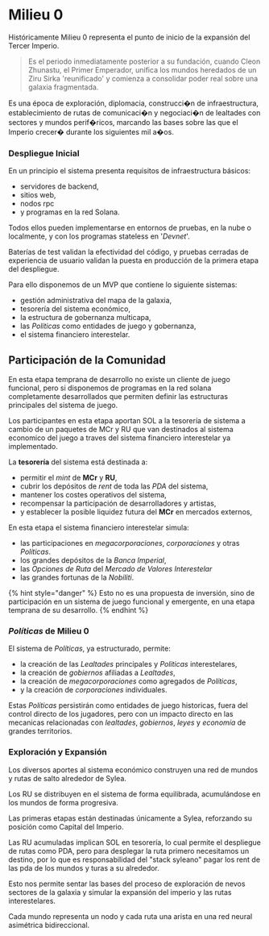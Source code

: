 # Milieu 0

Históricamente Milieu 0 representa el punto de inicio de la expansión del Tercer Imperio.

> Es el periodo inmediatamente posterior a su fundación, cuando Cleon Zhunastu, el Primer Emperador, unifica los mundos heredados de un Ziru Sirka 'reunificado' y comienza a consolidar poder real sobre una galaxia fragmentada.

Es una época de exploración, diplomacia, construcci�n de infraestructura, establecimiento de rutas de comunicaci�n y negociaci�n de lealtades con sectores y mundos perif�ricos, marcando las bases sobre las que el Imperio crecer� durante los siguientes mil a�os.

### Despliegue Inicial

En un principio el sistema presenta requisitos de infraestructura básicos:

* servidores de backend,
* sitios web,
* nodos rpc
* y programas en la red Solana.

Todos ellos pueden implementarse en entornos de pruebas, en la nube o localmente, y con los programas stateless en '_Devnet_'.

Baterías de test validan la efectividad del código, y pruebas cerradas de experiencia de usuario validan la puesta en producción de la primera etapa del despliegue.

Para ello disponemos de un MVP que contiene lo siguiente sistemas:

* gestión administrativa del mapa de la galaxia,
* tesorería del sistema económico,
* la estructura de gobernanza multicapa,
* las _Políticas_ como entidades de juego y gobernanza,
* el sistema financiero interestelar.

## Participación de la Comunidad

En esta etapa temprana de desarrollo no existe un cliente de juego funcional, pero si disponemos de programas en la red solana completamente desarrollados que permiten definir las estructuras principales del sistema de juego.

Los participantes en esta etapa aportan SOL a la tesorería de sistema a cambio de un paquetes de MCr y RU que van destinados al sistema economico del juego a traves del sistema financiero interestelar ya implementado.

La **tesorería** del sistema está destinada a:

* permitir el _mint_ de **MCr** y **RU**,
* cubrir los depósitos de _rent_ de toda las _PDA_ del sistema,
* mantener los costes operativos del sistema,
* recompensar la participación de desarrolladores y artistas,
* y establecer la posible liquidez futura del **MCr** en mercados externos,

En esta etapa el sistema financiero interestelar simula:

* las participaciones en _megacorporaciones_, _corporaciones_ y otras _Políticas_.
* los grandes depósitos de la _Banca Imperial_,
* las _Opciones de Ruta_ del _Mercado de Valores Interestelar_
* las grandes fortunas de la _Nobiliti_.

{% hint style="danger" %}
Esto no es una propuesta de inversión, sino de participación en un sistema de juego funcional y emergente, en una etapa temprana de su desarrollo.
{% endhint %}

### _Políticas_ de Milieu 0

El sistema de _Políticas_, ya estructurado, permite:

* la creación de las _Lealtades_ principales y _Políticas_ interestelares,
* la creación de _gobiernos_ afiliadas a _Lealtades_,
* la creación de _megacorporaciones_ como agregados de _Políticas_,
* y la creación de _corporaciones_ individuales.

Estas _Políticas_ persistirán como entidades de juego historicas, fuera del control directo de los jugadores, pero con un impacto directo en las mecanicas relacionadas con _lealtades_, _gobiernos_, _leyes_ y _economía_ de grandes territorios.

### Exploración y Expansión

Los diversos aportes al sistema económico construyen una red de mundos y rutas de salto alrededor de Sylea.

Los RU se distribuyen en el sistema de forma equilibrada, acumulándose en los mundos de forma progresiva.

Las primeras etapas están destinadas únicamente a Sylea, reforzando su posición como Capital del Imperio.

Las RU acumuladas implican SOL en tesorería, lo cual permite el despliegue de rutas como PDA, pero para desplegar la ruta primero necesitamos un destino, por lo que es responsabilidad del "stack syleano" pagar los rent de las pda de los mundos y turas a su alrededor.

Esto nos permite sentar las bases del proceso de exploración de nevos sectores de la galaxia y simular la expansión del imperio y las rutas interestelares.

Cada mundo representa un nodo y cada ruta una arista en una red neural asimétrica bidireccional.
